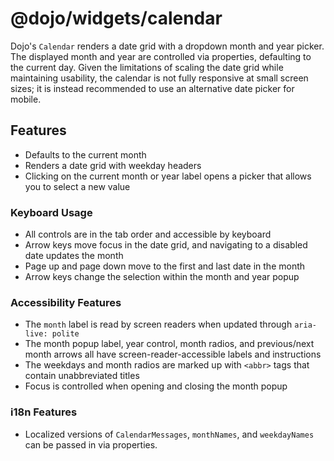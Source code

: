 # @dojo/widgets/calendar
Dojo's `Calendar` renders a date grid with a dropdown month and year picker. The displayed month and year are controlled via properties, defaulting to the current day. Given the limitations of scaling the date grid while maintaining usability, the calendar is not fully responsive at small screen sizes; it is instead recommended to use an alternative date picker for mobile.

## Features

- Defaults to the current month
- Renders a date grid with weekday headers
- Clicking on the current month or year label opens a picker that allows you to select a new value

### Keyboard Usage
- All controls are in the tab order and accessible by keyboard
- Arrow keys move focus in the date grid, and navigating to a disabled date updates the month
- Page up and page down move to the first and last date in the month
- Arrow keys change the selection within the month and year popup

### Accessibility Features
- The `month` label is read by screen readers when updated through `aria-live: polite`
- The month popup label, year control, month radios, and previous/next month arrows all have screen-reader-accessible labels and instructions
- The weekdays and month radios are marked up with `<abbr>` tags that contain unabbreviated titles
- Focus is controlled when opening and closing the month popup

### i18n Features
- Localized versions of `CalendarMessages`, `monthNames`, and `weekdayNames` can be passed in via properties.
